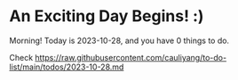 # An Exciting Day Begins! :)

Morning! Today is 2023-10-28, and you have 0 things to do.

Check https://raw.githubusercontent.com/cauliyang/to-do-list/main/todos/2023-10-28.md
